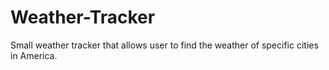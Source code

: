 # Weather-Tracker
Small weather tracker that allows user to find the weather of specific cities in America.
